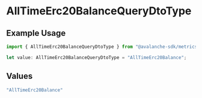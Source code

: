 # AllTimeErc20BalanceQueryDtoType

## Example Usage

```typescript
import { AllTimeErc20BalanceQueryDtoType } from "@avalanche-sdk/metrics/models/components";

let value: AllTimeErc20BalanceQueryDtoType = "AllTimeErc20Balance";
```

## Values

```typescript
"AllTimeErc20Balance"
```